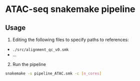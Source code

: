 # ATAC-seq snakemake pipeline

## Usage  

1. Editing the following files to specify paths to references:
- `./src/alignment_qc_v0.smk`
- ...


2. Run the pipeline
```bash
snakemake -s pipeline_ATAC.smk -c [n_cores]
```




